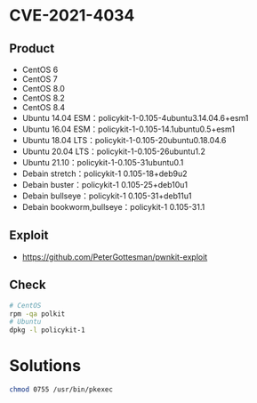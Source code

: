 # CVE-2021-4034

## Product

- CentOS 6
- CentOS 7
- CentOS 8.0
- CentOS 8.2
- CentOS 8.4
- Ubuntu 14.04 ESM：policykit-1-0.105-4ubuntu3.14.04.6+esm1
- Ubuntu 16.04 ESM：policykit-1-0.105-14.1ubuntu0.5+esm1
- Ubuntu 18.04 LTS：policykit-1-0.105-20ubuntu0.18.04.6
- Ubuntu 20.04 LTS：policykit-1-0.105-26ubuntu1.2
- Ubuntu 21.10：policykit-1-0.105-31ubuntu0.1
- Debain stretch：policykit-1 0.105-18+deb9u2
- Debain buster：policykit-1 0.105-25+deb10u1
- Debain bullseye：policykit-1 0.105-31+deb11u1
- Debain bookworm,bullseye：policykit-1 0.105-31.1



## Exploit

- https://github.com/PeterGottesman/pwnkit-exploit



## Check

```bash
# CentOS
rpm -qa polkit
# Ubuntu
dpkg -l policykit-1
```



# Solutions

```bash
chmod 0755 /usr/bin/pkexec
```

